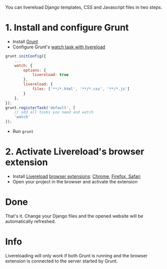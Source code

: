 You can livereload Django templates, CSS and Javascript files in two steps.

# 1. Install and configure Grunt

* Install [Grunt](https://github.com/sinnwerkstatt/sinnwerkstatt-web/wiki/Grunt)
* Configure Grunt's [watch task with livereload](https://github.com/gruntjs/grunt-contrib-watch#optionslivereload)

```javascript
grunt.initConfig({
    ...
    watch: {
        options: {
            livereload: true
        },
        livereload: {
            files: ['**/*.html', '**/*.css', '**/*.js']
        }
    },
});
grunt.registerTask('default', [
    // add all tasks you need and watch
    'watch' 
]);
```

* Run ```grunt```

# 2. Activate Livereload's browser extension

* Install [Livereload](http://livereload.com/) [browser extensions](http://feedback.livereload.com/knowledgebase/articles/86242-how-do-i-install-and-use-the-browser-extensions-): [Chrome](https://chrome.google.com/webstore/detail/livereload/jnihajbhpnppcggbcgedagnkighmdlei), [Firefox, Safari](http://feedback.livereload.com/knowledgebase/articles/86242-how-do-i-install-and-use-the-browser-extensions-)
* Open your project in the browser and activate the extension

# Done
That's it. Change your Django files and the opened website will be automatically refreshed.

# Info
Livereloading will only work if both Grunt is running and the browser extension is connected to the server started by Grunt.
